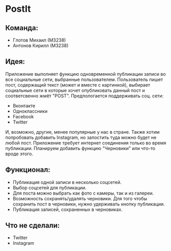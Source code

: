 # PostIt
## Команда:
 - Глотов Михаил (М3238)
 - Антонов Кирилл (М3238)
 
## Идея: 
Приложение выполняет функцию одновременной публикации записи во все социальные сети, выбранные пользователем. Пользователь пишет пост, содержащий текст (может и вместе с картинкой), выбирает социальные сети в которые хочет опубликовать данный пост и соответсвенно жмёт "POST". Предпологается поддерживать соц. сети:
- Вконтакте
- Одноклассники
- Facebook
- Twitter

И, возможно, другие, менее популярные у нас в стране. Также хотим попробовать добавить Instagram, но запостить туда можно будет не любой пост.
Приложение требует интернет соединения только во время публикации. Планируем добавить функцию "Черновики" или что-то вроде этого.

## Функционал:
* Публикация одной записи в несколько соцсетей.
* Выбор соцсетей для публикации.
* Для поста можно выбрать как фото с камеры, так и из галереи.
* Возможность сохранять/удалять черновики. Для того чтобы сохранить пост в черновики, нужно удерживать кнопку публикации.
* Публикация записей, сохраненных в черновиках.

## Что не сделали:
* Twitter
* Instagram
